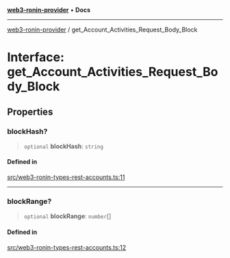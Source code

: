 [**web3-ronin-provider**](../README.md) • **Docs**

***

[web3-ronin-provider](../globals.md) / get\_Account\_Activities\_Request\_Body\_Block

# Interface: get\_Account\_Activities\_Request\_Body\_Block

## Properties

### blockHash?

> `optional` **blockHash**: `string`

#### Defined in

[src/web3-ronin-types-rest-accounts.ts:11](https://github.com/chuacw/web3-ronin-provider/blob/dab3da736520006c9aeb4dab1fb5f7a56228c341/src/web3-ronin-types-rest-accounts.ts#L11)

***

### blockRange?

> `optional` **blockRange**: `number`[]

#### Defined in

[src/web3-ronin-types-rest-accounts.ts:12](https://github.com/chuacw/web3-ronin-provider/blob/dab3da736520006c9aeb4dab1fb5f7a56228c341/src/web3-ronin-types-rest-accounts.ts#L12)
